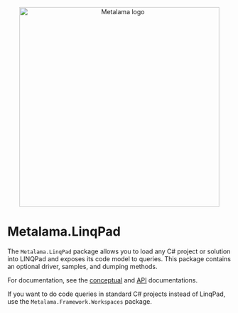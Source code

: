 <p align="center">
<img width="450" src="https://github.com/postsharp/Metalama/raw/master/images/metalama-by-postsharp.svg" alt="Metalama logo" />
</p>


# Metalama.LinqPad

The `Metalama.LinqPad` package allows you to load any C# project or solution into LINQPad and exposes its code model to queries. This package contains an optional driver, samples, and dumping methods.

For documentation, see the [conceptual](https://doc.metalama.net/conceptual/introspection/linqpad) and [API](https://doc.metalama.net/introspection-api) documentations.

If you want to do code queries in standard C# projects instead of LinqPad, use the `Metalama.Framework.Workspaces` package.
